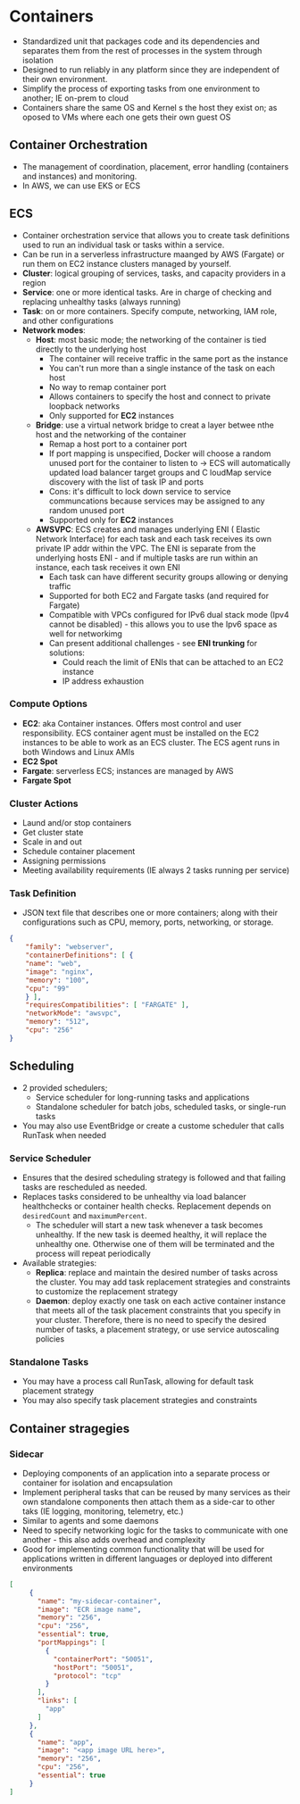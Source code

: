 # Containers
* Standardized unit that packages code and its dependencies and separates them from the rest of processes in the system through isolation
* Designed to run reliably in any platform since they are independent of their own environment.
* Simplify the process of exporting tasks from one environment to another; IE on-prem to cloud
* Containers share the same OS and Kernel s the host they exist on; as oposed to VMs where each one gets their own guest OS

## Container Orchestration
* The management of coordination, placement, error handling (containers and instances) and monitoring.
* In AWS, we can use EKS or ECS

## ECS
* Container orchestration service that allows you to create task definitions used to run an individual task or tasks within a service.
* Can be run in a serverless infrastructure maanged by AWS (Fargate) or run them on EC2 instance clusters managed by yourself.
* **Cluster**: logical grouping of services, tasks, and capacity providers in a region
* **Service**: one or more identical tasks. Are in charge of checking and replacing unhealthy tasks (always running)
* **Task**: on or more containers. Specify compute, networking, IAM role, and other configurations
* **Network modes**:
  * **Host**: most basic mode; the networking of the container is tied directly to the underlying host
    * The container will receive traffic in the same port as the instance
    * You can't run more than a single instance of the task on each host
    * No way to remap container port 
    * Allows containers to specify the host and connect to private loopback networks
    * Only supported for **EC2** instances
  * **Bridge**: use a virtual network bridge to creat a layer betwee nthe host and the networking of the container
    * Remap a host port to a container port
    * If port mapping is unspecified, Docker will choose a random unused port for the container to listen to -> ECS will automatically updated load balancer target groups and C loudMap service discovery with the list of task IP and ports
    * Cons: it's difficult to lock down service to service communcations because services may be assigned to any random unused port
    * Supported only for **EC2** instances
  * **AWSVPC**:  ECS creates and manages underlying ENI ( Elastic Network Interface) for each task and each task receives its own private IP addr within the VPC. The ENI is separate from the underlying hosts ENI - and if multiple tasks are run within an instance, each task receives it own ENI
    * Each task can have different security groups allowing or denying traffic
    * Supported for both EC2 and Fargate tasks (and required for Fargate)
    * Compatible with VPCs configured for IPv6 dual stack mode (Ipv4 cannot be disabled) - this allows you to use the Ipv6 space as well for networkimg
    * Can present additional challenges - see **ENI trunking** for solutions:
      * Could reach the limit of ENIs that can be attached to an EC2 instance 
      * IP address exhaustion

### Compute Options
* **EC2**: aka Container instances. Offers most control and user responsibility. ECS container agent must be installed on the EC2 instances to be able to work as an ECS cluster. The ECS agent runs in both Windows and Linux AMIs
* **EC2 Spot**
* **Fargate**: serverless ECS; instances are managed by AWS
* **Fargate Spot**

### Cluster Actions
* Laund and/or stop containers
* Get cluster state
* Scale in and out
* Schedule container placement
* Assigning permissions
* Meeting availability requirements (IE always 2 tasks running per service)

### Task Definition
* JSON text file that describes one or more containers; along with their configurations such as CPU, memory, ports, networking, or storage.
```json
{
    "family": "webserver",
    "containerDefinitions": [ {
    "name": "web",
    "image": "nginx",
    "memory": "100",
    "cpu": "99"
    } ],
    "requiresCompatibilities": [ "FARGATE" ],
    "networkMode": "awsvpc",
    "memory": "512",
    "cpu": "256"
}
```

## Scheduling
* 2 provided schedulers;
    * Service scheduler for long-running tasks and applications
    * Standalone scheduler for batch jobs, scheduled tasks, or single-run tasks
* You may also use EventBridge or create a custome scheduler that calls RunTask when needed

### Service Scheduler
* Ensures that the desired scheduling strategy is followed and that failing tasks are rescheduled as needed.
* Replaces tasks considered to be unhealthy via load balancer healthchecks or container health checks. Replacement depends on `desiredCount` and  `maximumPercent`.
    * The scheduler will start a new task whenever a task becomes unhealthy. If the new task is deemed healthy, it will replace the unhealthy one. Otherwise one of them will be terminated and the process will repeat periodically
* Available strategies:
    * **Replica**: replace and maintain the desired number of tasks across the cluster. You may add task replacement strategies and constraints to customize the replacement strategy
    * **Daemon**: deploy exactly one task on each active container instance that meets all of the task placement constraints that you specify in your cluster. Therefore, there is no need to specify the desired number of tasks, a placement strategy, or use service autoscaling policies 

### Standalone Tasks
* You may have a process call RunTask, allowing for default task placement strategy
* You may also specify task placement strategies and constraints
  
## Container stragegies

### Sidecar
* Deploying components of an application into a separate process or container for isolation and encapsulation
* Implement peripheral tasks that can be reused by many services as their own standalone components then attach them as a side-car to other taks (IE logging, monitoring, telemetry, etc.)
* Similar to agents and some daemons
* Need to specify networking logic for the tasks to communicate with one another - this also adds overhead and complexity
* Good for implementing common functionality that will be used for applications written in different languages or deployed into different environments
```json
[
     {
       "name": "my-sidecar-container",
       "image": "ECR image name",
       "memory": "256",
       "cpu": "256",
       "essential": true,
       "portMappings": [
         {
           "containerPort": "50051",
           "hostPort": "50051",
           "protocol": "tcp"
         }
       ],
       "links": [
         "app"
       ]
     },
     {
       "name": "app",
       "image": "<app image URL here>",
       "memory": "256",
       "cpu": "256",
       "essential": true
     }
]
```